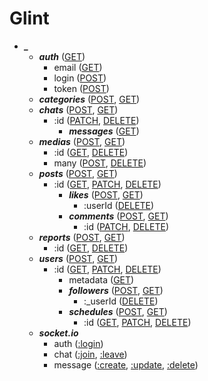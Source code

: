 # Glint

- ***_***
	- ***auth*** ([GET](auth.md))
		- email ([GET](auth.md#이메일-인증))
		- login ([POST](auth.md#로그인))
		- token ([POST](auth.md#토큰-재생성))
	- ***categories*** ([POST](categories.md#카테고리-생성), [GET](categories.md#모든-카테고리))
	- ***chats*** ([POST](chats.md#채팅-생성), [GET](chats.md#모든-채팅))
		- :id ([PATCH](chats.md#채팅-수정), [DELETE](chats.md#채팅-삭제))
			- ***messages*** ([GET](chats/-id/messages.md#모든-메시지))
	- ***medias*** ([POST](medias.md#미디어-단일-생성), [GET](medias.md#모든-미디어))
		- :id ([GET](medias.md#미디어), [DELETE](medias.md#미디어-단일-삭제))
		- many ([POST](medias.md#미디어-다중-생성), [DELETE](medias.md#미디어-다중-삭제))
	- ***posts*** ([POST](posts.md#게시글-생성), [GET](posts.md#모든-게시글))
		- :id ([GET](posts.md#게시글), [PATCH](posts.md#게시글-수정), [DELETE](posts.md#게시글-삭제))
			- ***likes*** ([POST](posts/-id/likes.md#좋아요-생성), [GET](posts/-id/likes.md#모든-좋아요))
				- :userId ([DELETE](posts/-id/likes.md#좋아요-삭제))
			- ***comments*** ([POST](posts/-id/comments.md#댓글-생성), [GET](posts/-id/comments.md#모든-댓글))
				- :id ([PATCH](posts/-id/comments.md#댓글-수정), [DELETE](posts/-id/comments.md#댓글-삭제))
	- ***reports*** ([POST](reports.md#신고-생성), [GET](reports.md#모든-신고))
		- :id ([GET](reports.md#신고), [DELETE](reports.md#신고-삭제))
	- ***users*** ([POST](users.md#유저-생성), [GET](users.md#모든-유저))
		- :id ([GET](users.md#유저), [PATCH](users.md#유저-수정), [DELETE](users.md#유저-삭제))
			- metadata ([GET](users.md#유저-메타데이터))
			- ***followers*** ([POST](users/-id/followers.md#팔로워-생성), [GET](users/-id/followers.md#모든-팔로워))
				- :_userId ([DELETE](users/-id/followers.md#팔로워-삭제))
			- ***schedules*** ([POST](users/-id/schedules.md#일정-생성), [GET](users/-id/schedules.md#모든-일정))
				- :id ([GET](users/-id/schedules.md#일정), [PATCH](users/-id/schedules.md#일정-수정), [DELETE](users/-id/schedules.md#일정-삭제))
	- ***socket.io***
		- auth ([:login](socket.io.md#유저-인증))
		- chat ([:join](socket.io.md#채팅-참여), [:leave](socket.io.md#채팅-퇴장))
		- message ([:create](socket.io.md#메시지-생성), [:update](socket.io.md#메시지-수정), [:delete](socket.io.md#메시지-삭제))